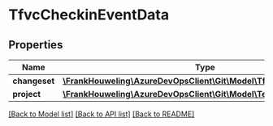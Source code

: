 # TfvcCheckinEventData

## Properties
Name | Type | Description | Notes
------------ | ------------- | ------------- | -------------
**changeset** | [**\FrankHouweling\AzureDevOpsClient\Git\Model\TfvcChangeset**](TfvcChangeset.md) |  | [optional] 
**project** | [**\FrankHouweling\AzureDevOpsClient\Git\Model\TeamProjectReference**](TeamProjectReference.md) |  | [optional] 

[[Back to Model list]](../README.md#documentation-for-models) [[Back to API list]](../README.md#documentation-for-api-endpoints) [[Back to README]](../README.md)


